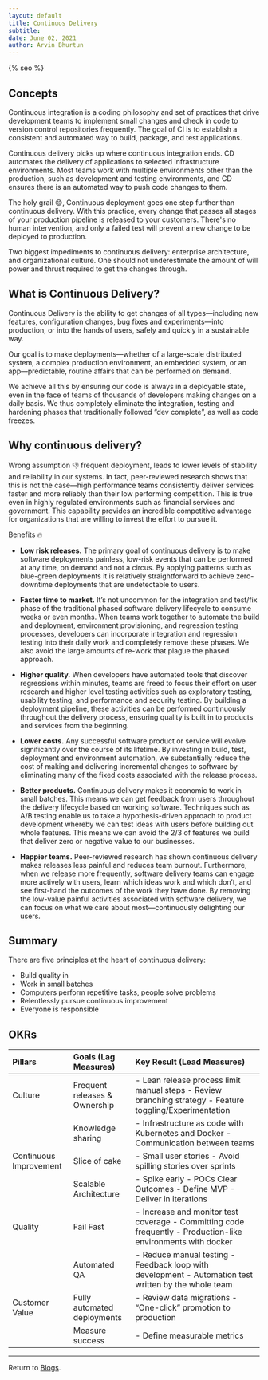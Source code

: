```yaml
---
layout: default
title: Continuos Delivery
subtitle:
date: June 02, 2021
author: Arvin Bhurtun
---
```


{% seo %}

## Concepts

Continuous integration is a coding philosophy and set of practices that drive development teams to implement small changes and check in code to version control repositories frequently. The goal of CI is to establish a consistent and automated way to build, package, and test applications.  

Continuous delivery picks up where continuous integration ends. CD automates the delivery of applications to selected infrastructure environments. Most teams work with multiple environments other than the production, such as development and testing environments, and CD ensures there is an automated way to push code changes to them.

The holy grail 😊, Continuous deployment goes one step further than continuous delivery. With this practice, every change that passes all stages of your production pipeline is released to your customers. There's no human intervention, and only a failed test will prevent a new change to be deployed to production.

Two biggest impediments to continuous delivery: enterprise architecture, and organizational culture. One should not underestimate the amount of will power and thrust required to get the changes through.

## What is Continuous Delivery?

Continuous Delivery is the ability to get changes of all types—including new features, configuration changes, bug fixes and experiments—into production, or into the hands of users, safely and quickly in a sustainable way.

Our goal is to make deployments—whether of a large-scale distributed system, a complex production environment, an embedded system, or an app—predictable, routine affairs that can be performed on demand.

We achieve all this by ensuring our code is always in a deployable state, even in the face of teams of thousands of developers making changes on a daily basis. We thus completely eliminate the integration, testing and hardening phases that traditionally followed “dev complete”, as well as code freezes.

## Why continuous delivery?

Wrong assumption :-1: frequent deployment, leads to lower levels of stability and reliability in our systems. In fact, peer-reviewed research shows that this is not the case—high performance teams consistently deliver services faster and more reliably than their low performing competition. This is true even in highly regulated environments such as financial services and government. This capability provides an incredible competitive advantage for organizations that are willing to invest the effort to pursue it.

Benefits :fire:

- **Low risk releases.** The primary goal of continuous delivery is to make software deployments painless, low-risk events that can be performed at any time, on demand and not a circus. By applying patterns such as blue-green deployments it is relatively straightforward to achieve zero-downtime deployments that are undetectable to users.

- **Faster time to market.** It’s not uncommon for the integration and test/fix phase of the traditional phased software delivery lifecycle to consume weeks or even months. When teams work together to automate the build and deployment, environment provisioning, and regression testing processes, developers can incorporate integration and regression testing into their daily work and completely remove these phases. We also avoid the large amounts of re-work that plague the phased approach.

- **Higher quality.** When developers have automated tools that discover regressions within minutes, teams are freed to focus their effort on user research and higher level testing activities such as exploratory testing, usability testing, and performance and security testing. By building a deployment pipeline, these activities can be performed continuously throughout the delivery process, ensuring quality is built in to products and services from the beginning.

- **Lower costs.** Any successful software product or service will evolve significantly over the course of its lifetime. By investing in build, test, deployment and environment automation, we substantially reduce the cost of making and delivering incremental changes to software by eliminating many of the fixed costs associated with the release process.

- **Better products.** Continuous delivery makes it economic to work in small batches. This means we can get feedback from users throughout the delivery lifecycle based on working software. Techniques such as A/B testing enable us to take a hypothesis-driven approach to product development whereby we can test ideas with users before building out whole features. This means we can avoid the 2/3 of features we build that deliver zero or negative value to our businesses.

- **Happier teams.** Peer-reviewed research has shown continuous delivery makes releases less painful and reduces team burnout. Furthermore, when we release more frequently, software delivery teams can engage more actively with users, learn which ideas work and which don’t, and see first-hand the outcomes of the work they have done. By removing the low-value painful activities associated with software delivery, we can focus on what we care about most—continuously delighting our users.

## Summary

There are five principles at the heart of continuous delivery:

- Build quality in
- Work in small batches
- Computers perform repetitive tasks, people solve problems
- Relentlessly pursue continuous improvement
- Everyone is responsible

## OKRs

| Pillars | Goals (Lag Measures) | Key Result (Lead Measures) |
| :- | :- | :- |
| Culture |Frequent releases & Ownership| - Lean release process limit manual steps - Review branching strategy - Feature toggling/Experimentation |
||Knowledge sharing| - Infrastructure as code with Kubernetes and Docker  - Communication between teams |
| Continuous Improvement   |Slice of cake| - Small user stories  - Avoid spilling stories over sprints   |
||Scalable Architecture| - Spike early   - POCs Clear Outcomes  - Define MVP  - Deliver in iterations |
|Quality|Fail Fast| - Increase and monitor test coverage  - Committing code frequently  - Production-like environments with docker |
||Automated QA| - Reduce manual testing  - Feedback loop with development  - Automation test written by the whole team |
| Customer Value   | Fully automated deployments   | - Review data migrations  - “One-click” promotion to production |
||Measure success|- Define measurable metrics|

---

Return to [Blogs](../index.md).